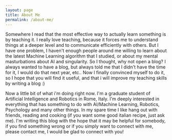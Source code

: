 ```yaml
---
layout: page
title: About Me
permalink: /about-me/
---
```

Somewhere I read that the most effective way to actually learn something is by teaching it. I really love teaching, because it forces me to understand things at a deeper level and to communicate efficiently with others.
But I have one problem, I haven't enough people around me willing to learn about the latest Machine Learning algorithm that I studied, or about my mental masturbations about AI and singularity. So I thought, why not open a blog? I always wanted to have a blog, but always told me that I didn't have the time for it, I would do that next year, etc..
Now I finally convinced myself to do it, so I hope that you will find it useful, and that i will improve my teaching skills by writing a blog :)

Now a little bit of what i'm doing right now. I'm a graduate student of Artificial Intelligence and Robotics in Rome, Italy. I'm deeply interested in everything that has something to do with AI/Machine Learning, Robotics, Psychology and many other things. In my spare time I like hang out with friends, reading and cooking (if you want some good italian recipe, just ask me). I'm writing this blog with the hope that it may be helpful for somebody, if you find something wrong or if you simply want to connect with me, please contact me, I would be glad to connect with you!
